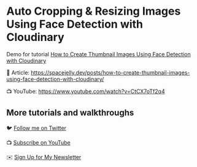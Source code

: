 # Auto Cropping & Resizing Images Using Face Detection with Cloudinary

Demo for tutorial [How to Create Thumbnail Images Using Face Detection with Cloudinary](https://www.youtube.com/watch?v=CtCX7oTf2q4)

📝 Article: https://spacejelly.dev/posts/how-to-create-thumbnail-images-using-face-detection-with-cloudinary/

📺 YouTube: https://www.youtube.com/watch?v=CtCX7oTf2q4

## More tutorials and walkthroughs

🐦 [Follow me on Twitter](https://twitter.com/colbyfayock)

📺 [Subscribe on YouTube](https://www.youtube.com/colbyfayock)

✉️ [Sign Up for My Newsletter](https://colbyfayock.com/newsletter)
